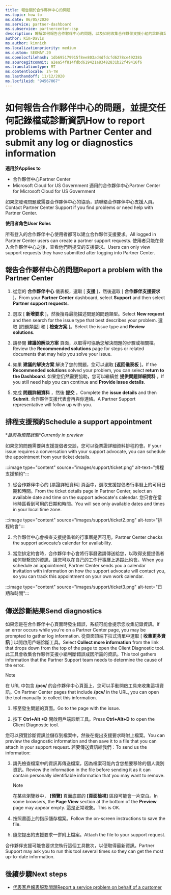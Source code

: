 ```yaml
---
title: 報告關於合作夥伴中心的問題
ms.topic: how-to
ms.date: 06/05/2020
ms.service: partner-dashboard
ms.subservice: partnercenter-csp
description: 瞭解如何報告合作夥伴中心的問題，以及如何收集合作夥伴支援小組的診斷資訊。
author: Kim-Davis
ms.author: kimnich
ms.localizationpriority: medium
ms.custom: SEOMAY.20
ms.openlocfilehash: 1db695179915f8ee803ad4dfdcfd6278ce49238b
ms.sourcegitcommit: a2ea54f814fdbd619421a83482831b22f49416f6
ms.translationtype: MT
ms.contentlocale: zh-TW
ms.lasthandoff: 11/12/2020
ms.locfileid: "94567067"
---
```

# <a name="how-to-report-problems-with-partner-center-and-submit-any-log-or-diagnostics-information"></a><span data-ttu-id="bd5db-103">如何報告合作夥伴中心的問題，並提交任何記錄檔或診斷資訊</span><span class="sxs-lookup"><span data-stu-id="bd5db-103">How to report problems with Partner Center and submit any log or diagnostics information</span></span>

<span data-ttu-id="bd5db-104">**適用於**</span><span class="sxs-lookup"><span data-stu-id="bd5db-104">**Applies to**</span></span>

- <span data-ttu-id="bd5db-105">合作夥伴中心</span><span class="sxs-lookup"><span data-stu-id="bd5db-105">Partner Center</span></span>
- <span data-ttu-id="bd5db-106">Microsoft Cloud for US Government 適用的合作夥伴中心</span><span class="sxs-lookup"><span data-stu-id="bd5db-106">Partner Center for Microsoft Cloud for US Government</span></span>

<span data-ttu-id="bd5db-107">如果您發現問題或需要合作夥伴中心的協助，請聯絡合作夥伴中心支援人員。</span><span class="sxs-lookup"><span data-stu-id="bd5db-107">Contact Partner Center Support if you find problems or need help with Partner Center.</span></span>

<span data-ttu-id="bd5db-108">**使用者角色**</span><span class="sxs-lookup"><span data-stu-id="bd5db-108">**User Roles**</span></span>

<span data-ttu-id="bd5db-109">所有登入的合作夥伴中心使用者都可以建立合作夥伴支援要求。</span><span class="sxs-lookup"><span data-stu-id="bd5db-109">All logged in Partner Center users can create a partner support requests.</span></span> <span data-ttu-id="bd5db-110">使用者只能在登入合作夥伴中心之後，查看他們所提交的支援要求。</span><span class="sxs-lookup"><span data-stu-id="bd5db-110">Users can only view support requests they have submitted after logging into Partner Center.</span></span>

## <a name="report-a-problem-with-the-partner-center"></a><span data-ttu-id="bd5db-111">報告合作夥伴中心的問題</span><span class="sxs-lookup"><span data-stu-id="bd5db-111">Report a problem with the Partner Center</span></span>

1. <span data-ttu-id="bd5db-112">從您的 **合作夥伴中心** 儀表板，選取 [ **支援** ]，然後選取 [ **合作夥伴支援要求** ]。</span><span class="sxs-lookup"><span data-stu-id="bd5db-112">From your **Partner Center** dashboard, select **Support** and then select **Partner support requests**.</span></span>

2. <span data-ttu-id="bd5db-113">選取 [ **新增要求** ]，然後搜尋最能描述問題的問題類型。</span><span class="sxs-lookup"><span data-stu-id="bd5db-113">Select **New request** and then search for the issue type that best describes your problem.</span></span> <span data-ttu-id="bd5db-114">選取 [問題類型] 和 [ **檢查方案** ]。</span><span class="sxs-lookup"><span data-stu-id="bd5db-114">Select the issue type and **Review solutions**.</span></span>

3. <span data-ttu-id="bd5db-115">請參閱 **建議的解決方案** 頁面，以取得可協助您解決問題的步驟或相關檔。</span><span class="sxs-lookup"><span data-stu-id="bd5db-115">Review the **Recommended solutions** page for steps or related documents that may help you solve your issue.</span></span>

4. <span data-ttu-id="bd5db-116">如果 **建議的解決方案** 解決了您的問題，您可以選取 **[返回儀表板** ]。</span><span class="sxs-lookup"><span data-stu-id="bd5db-116">If the **Recommended solutions** solved your problem, you can select **return to the Dashboard**.</span></span> <span data-ttu-id="bd5db-117">如果您仍然需要協助，您可以繼續並 **提供問題詳細資料** 。</span><span class="sxs-lookup"><span data-stu-id="bd5db-117">If you still need help you can continue and **Provide issue details**.</span></span>

5. <span data-ttu-id="bd5db-118">完成 **問題詳細資料** ，然後 **提交** 。</span><span class="sxs-lookup"><span data-stu-id="bd5db-118">Complete the **issue details** and then **Submit**.</span></span> <span data-ttu-id="bd5db-119">合作夥伴支援代表會再與你連絡。</span><span class="sxs-lookup"><span data-stu-id="bd5db-119">A Partner Support representative will follow up with you.</span></span>

## <a name="schedule-a-support-appointment"></a><span data-ttu-id="bd5db-120">排程支援預約</span><span class="sxs-lookup"><span data-stu-id="bd5db-120">Schedule a support appointment</span></span> 

<span data-ttu-id="bd5db-121">\**目前為預覽狀態*</span><span class="sxs-lookup"><span data-stu-id="bd5db-121">\**Currently in preview*</span></span>

<span data-ttu-id="bd5db-122">如果您的問題需要與支援提倡者交談，您可以從票證詳細資料排程約會。</span><span class="sxs-lookup"><span data-stu-id="bd5db-122">If your issue requires a conversation with your support advocate, you can schedule the appointment from your ticket details.</span></span>

:::image type="content" source="images/support/ticket.png" alt-text="排程支援預約":::

1.  <span data-ttu-id="bd5db-124">從合作夥伴中心的 [票證詳細資料] 頁面中，選取支援提倡者行事曆上的可用日期和時間。</span><span class="sxs-lookup"><span data-stu-id="bd5db-124">From the ticket details page in Partner Center, select an available date and time on the support advocate's calendar.</span></span> <span data-ttu-id="bd5db-125">您只會在當地時區看到可用的日期和時間。</span><span class="sxs-lookup"><span data-stu-id="bd5db-125">You will see only available dates and times in your local time zone.</span></span>

:::image type="content" source="images/support/ticket2.png" alt-text="排程約會":::

2. <span data-ttu-id="bd5db-127">合作夥伴中心會檢查支援提倡者的行事曆是否可用。</span><span class="sxs-lookup"><span data-stu-id="bd5db-127">Partner Center checks the support advocate’s  calendar for availability.</span></span>

1. <span data-ttu-id="bd5db-128">當您排定約會時，合作夥伴中心會將行事曆邀請傳送給您，以取得支援提倡者如何聯繫您的資訊，讓您可以在自己的工作行事曆上追蹤此約會。</span><span class="sxs-lookup"><span data-stu-id="bd5db-128">When you schedule an appointment, Partner Center sends you a calendar invitation with information on how the support advocate will contact you, so you can track this appointment on your own work calendar.</span></span>

:::image type="content" source="images/support/ticket3.png" alt-text="日期和時間":::

## <a name="send-diagnostics"></a><span data-ttu-id="bd5db-130">傳送診斷結果</span><span class="sxs-lookup"><span data-stu-id="bd5db-130">Send diagnostics</span></span>

<span data-ttu-id="bd5db-131">如果您是在合作夥伴中心頁面時發生錯誤，系統可能會提示您收集記錄資訊。</span><span class="sxs-lookup"><span data-stu-id="bd5db-131">If an error occurs while you're on a Partner Center page, you may be prompted to gather log information.</span></span> <span data-ttu-id="bd5db-132">從頁面頂端下拉式清單中選取 [ **收集更多資訊** ] 以開啟用戶端診斷工具。</span><span class="sxs-lookup"><span data-stu-id="bd5db-132">Select **Collect more information** from the link that drops down from the top of the page to open the Client Diagnostic tool.</span></span> <span data-ttu-id="bd5db-133">此工具會收集合作夥伴支援小組判斷錯誤成因所需的資訊。</span><span class="sxs-lookup"><span data-stu-id="bd5db-133">This tool gathers information that the Partner Support team needs to determine the cause of the error.</span></span> 

>[!NOTE]
><span data-ttu-id="bd5db-134">在 URL 中包含 **/pcv/** 的合作夥伴中心頁面上，您可以手動開啟工具來收集這項資訊。</span><span class="sxs-lookup"><span data-stu-id="bd5db-134">On Partner Center pages that include **/pcv/** in the URL, you can open the tool manually to collect this information.</span></span>

1. <span data-ttu-id="bd5db-135">移至發生問題的頁面。</span><span class="sxs-lookup"><span data-stu-id="bd5db-135">Go to the page with the issue.</span></span>

2. <span data-ttu-id="bd5db-136">按下 **Ctrl+Alt +D** 開啟用戶端診斷工具。</span><span class="sxs-lookup"><span data-stu-id="bd5db-136">Press **Ctrl+Alt+D** to open the Client Diagnostic tool.</span></span>

<span data-ttu-id="bd5db-137">您可以預覽診斷資訊並儲存到檔案中，然後在提出支援要求時附上檔案。</span><span class="sxs-lookup"><span data-stu-id="bd5db-137">You can preview the diagnostic information and then save it to a file that you can attach in your support request.</span></span> <span data-ttu-id="bd5db-138">若要傳送資訊給我們︰</span><span class="sxs-lookup"><span data-stu-id="bd5db-138">To send us the information:</span></span>

3. <span data-ttu-id="bd5db-139">請先檢查檔案中的資訊再傳送檔案，因為檔案可能內含您想要移除的個人識別資訊。</span><span class="sxs-lookup"><span data-stu-id="bd5db-139">Review the information in the file before sending it as it can contain personally identifiable information that you may want to remove.</span></span>

    >[!NOTE]
    ><span data-ttu-id="bd5db-140">在某些瀏覽器中， **\[預覽\]** 頁面底部的 **\[頁面檢視\]** 區段可能會一片空白。</span><span class="sxs-lookup"><span data-stu-id="bd5db-140">In some browsers, the **Page View** section at the bottom of the **Preview** page may appear empty.</span></span> <span data-ttu-id="bd5db-141">這是正常現象。</span><span class="sxs-lookup"><span data-stu-id="bd5db-141">This is OK.</span></span>

4. <span data-ttu-id="bd5db-142">按照畫面上的指示儲存檔案。</span><span class="sxs-lookup"><span data-stu-id="bd5db-142">Follow the on-screen instructions to save the file.</span></span>

5. <span data-ttu-id="bd5db-143">隨您提出的支援要求一併附上檔案。</span><span class="sxs-lookup"><span data-stu-id="bd5db-143">Attach the file to your support request.</span></span>

<span data-ttu-id="bd5db-144">合作夥伴支援可能會要求您執行這個工具數次，以便取得最新資訊。</span><span class="sxs-lookup"><span data-stu-id="bd5db-144">Partner Support may ask you to run this tool several times so they can get the most up-to-date information.</span></span>

## <a name="next-steps"></a><span data-ttu-id="bd5db-145">後續步驟</span><span class="sxs-lookup"><span data-stu-id="bd5db-145">Next steps</span></span>

- [<span data-ttu-id="bd5db-146">代表客戶報表服務問題</span><span class="sxs-lookup"><span data-stu-id="bd5db-146">Report a service problem on behalf of a customer</span></span>](report-problems-on-behalf-of-a-customer.md)